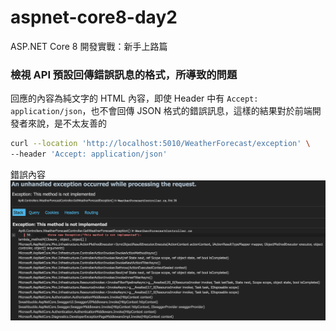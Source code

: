 # aspnet-core8-day2

ASP.NET Core 8 開發實戰：新手上路篇

### **檢視 API 預設回傳錯誤訊息的格式，所導致的問題**
回應的內容為純文字的 HTML 內容，即使 Header 中有 `Accept: application/json`，也不會回傳 JSON 格式的錯誤訊息，這樣的結果對於前端開發者來說，是不太友善的

```bash
curl --location 'http://localhost:5010/WeatherForecast/exception' \
--header 'Accept: application/json'
```

錯誤內容
![alt text](./docs/images/ErrorMessage.png)

